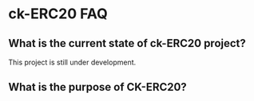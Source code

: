 
# ck-ERC20 FAQ

## What is the current state of ck-ERC20 project?

This project is still under development.

## What is the purpose of CK-ERC20?


